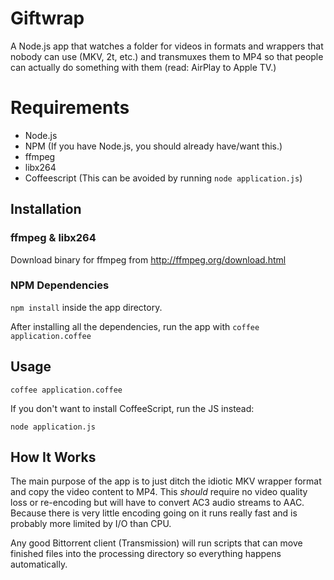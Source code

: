 # Giftwrap

A Node.js app that watches a folder for videos in formats and wrappers that nobody can use (MKV, 2t, etc.) and transmuxes them to MP4 so that people can actually do something with them (read: AirPlay to Apple TV.)

# Requirements

- Node.js
- NPM (If you have Node.js, you should already have/want this.)
- ffmpeg
- libx264
- Coffeescript (This can be avoided by running `node application.js`)

## Installation

### ffmpeg & libx264
Download binary for ffmpeg from http://ffmpeg.org/download.html

### NPM Dependencies
`npm install` inside the app directory.

After installing all the dependencies, run the app with `coffee application.coffee`

## Usage

`coffee application.coffee`

If you don't want to install CoffeeScript, run the JS instead:

`node application.js`

## How It Works

The main purpose of the app is to just ditch the idiotic MKV wrapper format and copy the video content to MP4. This _should_ require no video quality loss or re-encoding but will have to convert AC3 audio streams to AAC. Because there is very little encoding going on it runs really fast and is probably more limited by I/O than CPU.

Any good Bittorrent client (Transmission) will run scripts that can move finished files into the processing directory so everything happens automatically.
